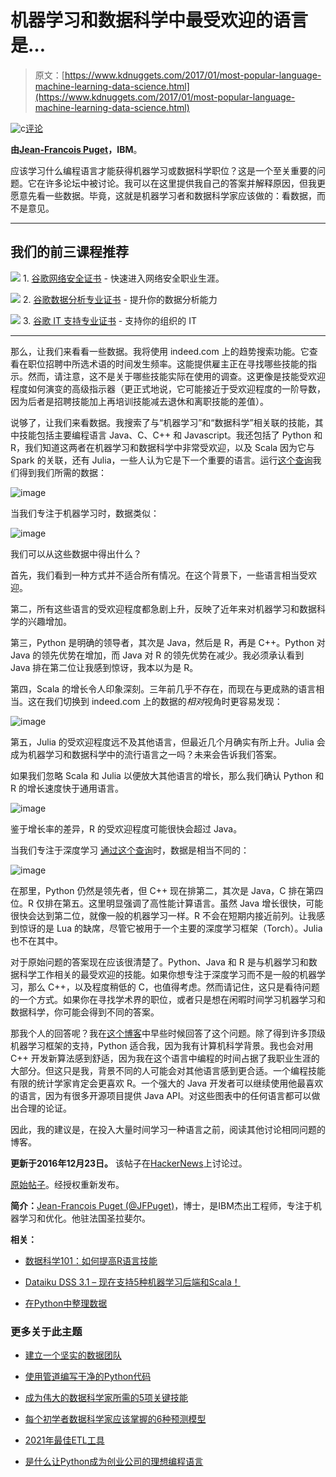 # 机器学习和数据科学中最受欢迎的语言是…

> 原文：[https://www.kdnuggets.com/2017/01/most-popular-language-machine-learning-data-science.html](https://www.kdnuggets.com/2017/01/most-popular-language-machine-learning-data-science.html)

![c](../Images/3d9c022da2d331bb56691a9617b91b90.png)[评论](#comments)

**由[Jean-Francois Puget](https://www.ibm.com/developerworks/mydeveloperworks/blogs/jfp/?lang=en)，IBM**。

应该学习什么编程语言才能获得机器学习或数据科学职位？这是一个至关重要的问题。它在许多论坛中被讨论。我可以在这里提供我自己的答案并解释原因，但我更愿意先看一些数据。毕竟，这就是机器学习者和数据科学家应该做的：看数据，而不是意见。

* * *

## 我们的前三课程推荐

![](../Images/0244c01ba9267c002ef39d4907e0b8fb.png) 1\. [谷歌网络安全证书](https://www.kdnuggets.com/google-cybersecurity) - 快速进入网络安全职业生涯。

![](../Images/e225c49c3c91745821c8c0368bf04711.png) 2\. [谷歌数据分析专业证书](https://www.kdnuggets.com/google-data-analytics) - 提升你的数据分析能力

![](../Images/0244c01ba9267c002ef39d4907e0b8fb.png) 3\. [谷歌 IT 支持专业证书](https://www.kdnuggets.com/google-itsupport) - 支持你的组织的 IT

* * *

那么，让我们来看看一些数据。我将使用 indeed.com 上的趋势搜索功能。它查看在职位招聘中所选术语的时间发生频率。这能提供雇主正在寻找哪些技能的指示。然而，请注意，这不是关于哪些技能实际在使用的调查。这更像是技能受欢迎程度如何演变的高级指示器（更正式地说，它可能接近于受欢迎程度的一阶导数，因为后者是招聘技能加上再培训技能减去退休和离职技能的差值）。

说够了，让我们来看数据。我搜索了与“机器学习”和“数据科学”相关联的技能，其中技能包括主要编程语言 Java、C、C++ 和 Javascript。我还包括了 Python 和 R，我们知道这两者在机器学习和数据科学中非常受欢迎，以及 Scala 因为它与 Spark 的关联，还有 Julia，一些人认为它是下一个重要的语言。运行[这个查询](https://www.indeed.com/jobtrends/q-python-and-%28%22machine-learning%22-or-%22data-science%22%29-q-R-and-%28%22machine-learning%22-or-%22data-science%22%29-q-Java-and-%28%22machine-learning%22-or-%22data-science%22%29-q-Javascript-and-%28%22machine-learning%22-or-%22data-science%22%29-q-C-and-%28%22machine-learning%22-or-%22data-science%22%29-q-C++-and-%28%22machine-learning%22-or-%22data-science%22%29-q-Julia-and-%28%22machine-learning%22-or-%22data-science%22%29-q-scala-and-%28%22machine-learning%22-or-%22data-science%22%29.html)我们得到我们所需的数据：

![image](../Images/8d02117d13f6193fc1c88dbb5c436d34.png)

当我们专注于机器学习时，数据类似：

![image](../Images/fa40a2642a44c833a6b402cc760a8b56.png)

我们可以从这些数据中得出什么？

首先，我们看到一种方式并不适合所有情况。在这个背景下，一些语言相当受欢迎。

第二，所有这些语言的受欢迎程度都急剧上升，反映了近年来对机器学习和数据科学的兴趣增加。

第三，Python 是明确的领导者，其次是 Java，然后是 R，再是 C++。Python 对 Java 的领先优势在增加，而 Java 对 R 的领先优势在减少。我必须承认看到 Java 排在第二位让我感到惊讶，我本以为是 R。

第四，Scala 的增长令人印象深刻。三年前几乎不存在，而现在与更成熟的语言相当。这在我们切换到 indeed.com 上的数据的*相对*视角时更容易发现：

![image](../Images/3b4a741d15b4225bdaa8375576def66e.png)

第五，Julia 的受欢迎程度远不及其他语言，但最近几个月确实有所上升。Julia 会成为机器学习和数据科学中的流行语言之一吗？未来会告诉我们答案。

如果我们忽略 Scala 和 Julia 以便放大其他语言的增长，那么我们确认 Python 和 R 的增长速度快于通用语言。

![image](../Images/7246397fe993e7eec10ac4889140a8b6.png)

鉴于增长率的差异，R 的受欢迎程度可能很快会超过 Java。

当我们专注于深度学习 [通过这个查询](https://www.indeed.com/jobtrends/q-Python-and-%22deep-learning%22-q-R-and-%22deep-learning%22-q-Java-and-%22deep-learning%22-q-Javascript-and-%22deep-learning%22-q-C-and-%22deep-learning%22-q-C++-and-%22deep-learning%22-q-Julia-and-%22deep-learning%22-q-Scala-and-%22deep-learning%22-q-Lua-and-%22deep-learning%22.html)时，数据是相当不同的：

![image](../Images/42cb4251cedf2ec9b92bab667fb3a18a.png)

在那里，Python 仍然是领先者，但 C++ 现在排第二，其次是 Java，C 排在第四位。R 仅排在第五。这里明显强调了高性能计算语言。虽然 Java 增长很快，可能很快会达到第二位，就像一般的机器学习一样。R 不会在短期内接近前列。让我感到惊讶的是 Lua 的缺席，尽管它被用于一个主要的深度学习框架（Torch）。Julia 也不在其中。

对于原始问题的答案现在应该很清楚了。Python、Java 和 R 是与机器学习和数据科学工作相关的最受欢迎的技能。如果你想专注于深度学习而不是一般的机器学习，那么 C++，以及程度稍低的 C，也值得考虑。然而请记住，这只是看待问题的一个方式。如果你在寻找学术界的职位，或者只是想在闲暇时间学习机器学习和数据科学，你可能会得到不同的答案。

那我个人的回答呢？我在[这个博客](https://www.ibm.com/developerworks/community/blogs/jfp/entry/Why_Python?lang=en)中早些时候回答了这个问题。除了得到许多顶级机器学习框架的支持，Python 适合我，因为我有计算机科学背景。我也会对用 C++ 开发新算法感到舒适，因为我在这个语言中编程的时间占据了我职业生涯的大部分。但这只是我，背景不同的人可能会对其他语言感到更合适。一个编程技能有限的统计学家肯定会更喜欢 R。一个强大的 Java 开发者可以继续使用他最喜欢的语言，因为有很多开源项目提供 Java API。对这些图表中的任何语言都可以做出合理的论证。

因此，我的建议是，在投入大量时间学习一种语言之前，阅读其他讨论相同问题的博客。

**更新于2016年12月23日。** 该帖子在[HackerNews](https://news.ycombinator.com/item?id=13239530)上讨论过。

[原始帖子](https://www.ibm.com/developerworks/community/blogs/jfp/entry/What_Language_Is_Best_For_Machine_Learning_And_Data_Science?lang=en)。经授权重新发布。

**简介：**[Jean-François Puget (@JFPuget)](https://twitter.com/jfpuget?lang=en)，博士，是IBM杰出工程师，专注于机器学习和优化。他驻法国圣拉斐尔。

**相关：**

+   [数据科学101：如何提高R语言技能](/2016/11/data-science-101-good-at-r.html)

+   [Dataiku DSS 3.1 – 现在支持5种机器学习后端和Scala！](/2016/08/dataiku-dss-31-machine-learning-backends-scala.html)

+   [在Python中整理数据](/2017/01/tidying-data-python.html)

### 更多关于此主题

+   [建立一个坚实的数据团队](https://www.kdnuggets.com/2021/12/build-solid-data-team.html)

+   [使用管道编写干净的Python代码](https://www.kdnuggets.com/2021/12/write-clean-python-code-pipes.html)

+   [成为伟大的数据科学家所需的5项关键技能](https://www.kdnuggets.com/2021/12/5-key-skills-needed-become-great-data-scientist.html)

+   [每个初学者数据科学家应该掌握的6种预测模型](https://www.kdnuggets.com/2021/12/6-predictive-models-every-beginner-data-scientist-master.html)

+   [2021年最佳ETL工具](https://www.kdnuggets.com/2021/12/mozart-best-etl-tools-2021.html)

+   [是什么让Python成为创业公司的理想编程语言](https://www.kdnuggets.com/2021/12/makes-python-ideal-programming-language-startups.html)
